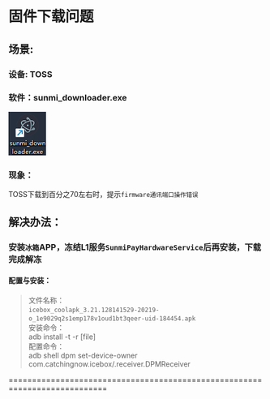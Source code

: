# 固件下载问题  
 
## 场景:

### 设备: TOSS  

### 软件：sunmi_downloader.exe

![图标](pic/sunmi_downloader.exe.png)

### 现象：  

TOSS下载到百分之70左右时，提示`firmware通讯端口操作错误`

## 解决办法：  

### 安装`冰箱`APP，冻结L1服务`SunmiPayHardwareService`后再安装，下载完成解冻
    
#### 配置与安装：
>文件名称：  
>`icebox_coolapk_3.21.128141529-20219-o_1e9029q2s1emp178v1oud1bt3qeer-uid-184454.apk`   
>安装命令：  
>adb install -t -r [file]  
>配置命令：  
>adb shell dpm set-device-owner com.catchingnow.icebox/.receiver.DPMReceiver

===========================================================================